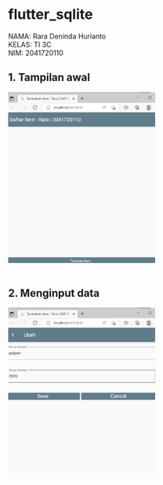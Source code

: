 # flutter_sqlite
NAMA: Rara Deninda Hurianto <BR>
KELAS: TI 3C <BR>
NIM: 2041720110 <BR>
## 1. Tampilan awal
<img src="screenshoot/1.png" alt="drawing" width="300"/>
<br/>
<br/>

## 2. Menginput data
<img src="screenshoot/2.png" alt="drawing" width="300"/>
<br/>
<br/>